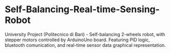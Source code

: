 # Self-Balancing-Real-time-Sensing-Robot
University Project (Politecnico di Bari) - Self-balancing 2-wheels robot, with stepper motors controlled by ArduinoUno board. Featuring PID logic, bluetooth comunication, and real-time sensor data graphical representation.
